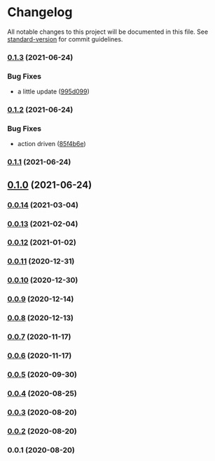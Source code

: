 # Changelog

All notable changes to this project will be documented in this file. See [standard-version](https://github.com/conventional-changelog/standard-version) for commit guidelines.

### [0.1.3](https://github.com/adventurer-tech/kanban-sdk-js/compare/v0.1.2...v0.1.3) (2021-06-24)


### Bug Fixes

* a little update ([995d099](https://github.com/adventurer-tech/kanban-sdk-js/commit/995d09911674502e0a025f1a1fa666fa1acfa9bb))

### [0.1.2](https://github.com/adventurer-tech/kanban-sdk-js/compare/v0.1.1...v0.1.2) (2021-06-24)


### Bug Fixes

* action driven ([85f4b6e](https://github.com/adventurer-tech/kanban-sdk-js/commit/85f4b6e69ad9cc4c5389c49203cd3d31e77cf354))

### [0.1.1](https://github.com/adventurer-tech/kanban-sdk-js/compare/v0.1.0...v0.1.1) (2021-06-24)

## [0.1.0](https://github.com/36node/kanban-sdk-js/compare/v0.0.14...v0.1.0) (2021-06-24)

### [0.0.14](https://github.com/36node/kanban-sdk-js/compare/v0.0.13...v0.0.14) (2021-03-04)

### [0.0.13](https://github.com/36node/kanban-sdk-js/compare/v0.0.12...v0.0.13) (2021-02-04)

### [0.0.12](https://github.com/36node/kanban-sdk-js/compare/v0.0.11...v0.0.12) (2021-01-02)

### [0.0.11](https://github.com/36node/kanban-sdk-js/compare/v0.0.10...v0.0.11) (2020-12-31)

### [0.0.10](https://github.com/36node/kanban-sdk-js/compare/v0.0.9...v0.0.10) (2020-12-30)

### [0.0.9](https://github.com/36node/kanban-sdk-js/compare/v0.0.8...v0.0.9) (2020-12-14)

### [0.0.8](https://github.com/36node/kanban-sdk-js/compare/v0.0.7...v0.0.8) (2020-12-13)

### [0.0.7](https://github.com/36node/kanban-sdk-js/compare/v0.0.6...v0.0.7) (2020-11-17)

### [0.0.6](https://github.com/36node/kanban-sdk-js/compare/v0.0.5...v0.0.6) (2020-11-17)

### [0.0.5](https://github.com/36node/kanban-sdk-js/compare/v0.0.4...v0.0.5) (2020-09-30)

### [0.0.4](https://github.com/36node/kanban-sdk-js/compare/v0.0.3...v0.0.4) (2020-08-25)

### [0.0.3](https://github.com/36node/kanban-sdk-js/compare/v0.0.2...v0.0.3) (2020-08-20)

### [0.0.2](https://github.com/36node/kanban-sdk-js/compare/v0.0.1...v0.0.2) (2020-08-20)

### 0.0.1 (2020-08-20)
